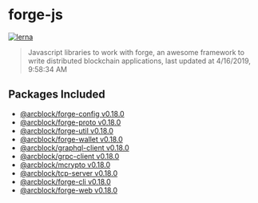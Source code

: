 # forge-js

[![lerna](https://img.shields.io/badge/maintained%20with-lerna-cc00ff.svg)](https://lernajs.io/)

> Javascript libraries to work with forge, an awesome framework to write distributed blockchain applications, last updated at 4/16/2019, 9:58:34 AM

## Packages Included

- [@arcblock/forge-config v0.18.0](./packages/forge-config)
- [@arcblock/forge-proto v0.18.0](./packages/forge-proto)
- [@arcblock/forge-util v0.18.0](./packages/forge-util)
- [@arcblock/forge-wallet v0.18.0](./packages/forge-wallet)
- [@arcblock/graphql-client v0.18.0](./packages/graphql-client)
- [@arcblock/grpc-client v0.18.0](./packages/grpc-client)
- [@arcblock/mcrypto v0.18.0](./packages/mcrypto)
- [@arcblock/tcp-server v0.18.0](./packages/tcp-server)
- [@arcblock/forge-cli v0.18.0](./apps/forge-cli)
- [@arcblock/forge-web v0.18.0](./apps/forge-web)
